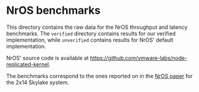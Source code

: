 # NrOS benchmarks

This directory contains the raw data for the NrOS throughput and latency benchmarks. The `verified`
directory contains results for our verified implementation, while `unverified` contains results for
NrOS' default implementation.

NrOS' source code is available at https://github.com/vmware-labs/node-replicated-kernel.

The benchmarks correspond to the ones reported on in the [NrOS paper](https://www.usenix.org/system/files/osdi21-bhardwaj.pdf) for the 2x14 Skylake system.

